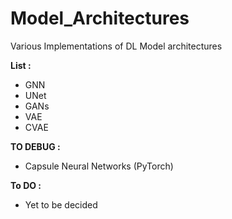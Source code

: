 # Model_Architectures
Various Implementations of DL Model architectures

**List :** 
- GNN
- UNet
- GANs
- VAE
- CVAE

**TO DEBUG :**
- Capsule Neural Networks (PyTorch)

**To DO :** 
- Yet to be decided
